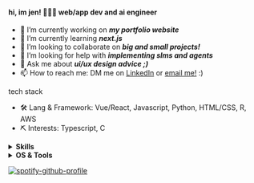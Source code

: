 

#### hi, im jen! 👨🏻‍💻  web/app dev and ai engineer


<!--
**Jencheng1/Jencheng1** is a ✨ _special_ ✨ repository because its `README.md` (this file) appears on your GitHub profile.

Here are some ideas to get you started:

- 🔭 I’m currently working on ...
- 🌱 I’m currently learning ...
- 👯 I’m looking to collaborate on ...
- 🤔 I’m looking for help with ...
- 💬 Ask me about ...
- 📫 How to reach me: ...
- 😄 Pronouns: ...
- ⚡ Fun fact: ...
for freelance work? do reach out: [email](jennifercheng2001@gmail.com) :)

[GitHub Streak](https://streak-stats.demolab.com?user=Jencheng1&theme=transparent&border_radius=4)
-->




- 🔭 I’m currently working on **_my portfolio website_** 
- 🌱 I’m currently learning **_next.js_**
- 👯 I’m looking to collaborate on **_big and small projects!_**
- 🤔 I’m looking for help with **_implementing slms and agents_**
- 💬 Ask me about **_ui/ux design advice ;)_**
- 📫 How to reach me: DM me on [LinkedIn](https://www.linkedin.com/in/jen-chengg/) or [email me!](jennifercheng2001@gmail.com)  :)




tech stack
- 🛠 Lang & Framework: Vue/React, Javascript, Python, HTML/CSS, R, AWS
- ⛏ Interests: Typescript, C


<details>
  <summary><b>Skills</b></summary>

[![python](https://img.shields.io/badge/python-★★★-lightgrey?labelColor=3776AB&logo=Python&style=for-the-badge&logoColor=white)](https://www.python.org/)
[![perl](https://img.shields.io/badge/javascript-★★☆-lightgrey?labelColor=39457E&logo=Perl&style=for-the-badge&logoColor=white)](https://www.perl.org/)
[![R](https://img.shields.io/badge/R-★★☆-lightgrey?labelColor=276DC3&logo=R&style=for-the-badge&logoColor=white)](https://www.r-project.org/)
[![html](https://img.shields.io/badge/html-★★★-lightgrey?labelColor=E34F26&logo=HTML5&style=for-the-badge&logoColor=white)](https://www.w3schools.com/html)
[![css](https://img.shields.io/badge/css-★★★-lightgrey?labelColor=1572B6&logo=CSS3&style=for-the-badge&logoColor=white)](https://www.w3schools.com/css)
[![javascript](https://img.shields.io/badge/javascript-★☆☆-lightgrey?labelColor=F7DF1E&logo=JavaScript&style=for-the-badge&logoColor=black)](https://www.w3schools.com/js)
[![bash](https://img.shields.io/badge/bash-★★★-lightgrey?labelColor=4EAA25&logo=GNU-Bash&style=for-the-badge&logoColor=white)](https://en.wikipedia.org/wiki/Bash_(Unix_shell))

</details>

<details>
  <summary><b>OS & Tools</b></summary>

![Linux](https://img.shields.io/badge/-Linux-FCC624?logo=Linux&style=for-the-badge&logoColor=black)
![Mac_OS](https://img.shields.io/badge/-Mac_OS-999999?logo=Apple&style=for-the-badge&logoColor=white)

![Rstudio](https://img.shields.io/badge/-Rstudio-75AADB?logo=RStudio&style=for-the-badge&logoColor=white)

![Git](https://img.shields.io/badge/-Git-F05032?logo=Git&style=for-the-badge&logoColor=white)
![Github](https://img.shields.io/badge/-Github-181717?logo=Github&style=for-the-badge&logoColor=white)
![Vercel](https://img.shields.io/badge/-vercel-000000?logo=Vercel&style=for-the-badge&logoColor=white)

![AWS](https://img.shields.io/badge/-AWS-FF9900?logo=amazonwebservices&style=for-the-badge&logoColor=white)
</details>


<!--
![Spotify](https://spotify-github-profile.kittinanx.com/api/view?uid=cyanpup242&cover_image=true&theme=default&show_offline=true&background_color=121212&interchange=false) 
-->

[![spotify-github-profile](https://spotify-github-profile.kittinanx.com/api/view?uid=cyanpup242&cover_image=false&theme=default&show_offline=true&background_color=121212&interchange=true)](https://spotify-github-profile.kittinanx.com/api/view?uid=cyanpup242&redirect=true)

<!--
![Alt text](https://spotify-recently-played-readme.vercel.app/api?user=cyanpup242)
-->



